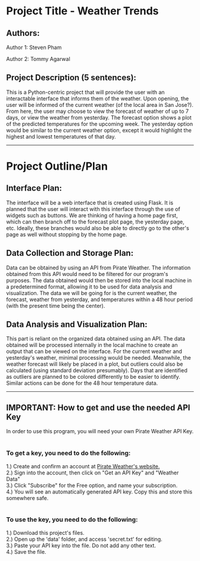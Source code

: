 # Project Title - Weather Trends

## Authors: 
Author 1: Steven Pham

Author 2: Tommy Agarwal

## Project Description (5 sentences): 
This is a Python-centric project that will provide the user with an interactable interface that informs them of the weather. Upon opening, the user will be informed of the current weather (of the local area in San Jose?). From here, the user may choose to view the forecast of weather of up to 7 days, or view the weather from yesterday. The forecast option shows a plot of the predicted temperatures for the upcoming week. The yesterday option would be similar to the current weather option, except it would highlight the highest and lowest temperatures of that day.

- - - - -

# Project Outline/Plan 

## Interface Plan: 
The interface will be a web interface that is created using Flask. It is planned that the user will interact with this interface through the use of widgets such as buttons. We are thinking of having a home page first, which can then branch off to the forecast plot page, the yesterday page, etc. Ideally, these branches would also be able to directly go to the other's page as well without stopping by the home page.

## Data Collection and Storage Plan: 
Data can be obtained by using an API from Pirate Weather. The information obtained from this API would need to be filtered for our program's purposes. The data obtained would then be stored into the local machine in a predetermined format, allowing it to be used for data analysis and visualization. The data we will be going for is the current weather, the forecast, weather from yesterday, and temperatures within a 48 hour period (with the present time being the center).

## Data Analysis and Visualization Plan: 
This part is reliant on the organized data obtained using an API. The data obtained will be processed internally in the local machine to create an output that can be viewed on the interface. For the current weather and yesterday's weather, minimal processing would be needed. Meanwhile, the weather forecast will likely be placed in a plot, but outliers could also be calculated (using standard deviation presumably). Days that are identified as outliers are planned to be colored differently to be easier to identify. Similar actions can be done for the 48 hour temperature data. 

- - - - -

## IMPORTANT: How to get and use the needed API Key

In order to use this program, you will need your own Pirate Weather API Key. 
<br /><br />
### To get a key, you need to do the following:
  1.) Create and confirm an account at [Pirate Weather's website.](https://pirateweather.net/en/latest/)  
  2.) Sign into the account, then click on "Get an API Key" and "Weather Data"   
  3.) Click "Subscribe" for the Free option, and name your subscription.  
  4.) You will see an automatically generated API key. Copy this and store this somewhere safe.  
<br />
### To use the key, you need to do the following: 
  1.) Download this project's files.   
  2.) Open up the 'data' folder, and access 'secret.txt' for editing.  
  3.) Paste your API key into the file. Do not add any other text.  
  4.) Save the file.  
